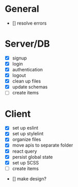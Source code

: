 # General 
- [] resolve errors

# Server/DB

- [x] signup
- [x] login
- [x] authentication
- [x] logout
- [x] clean up files
- [x] update schemas
- [ ] create items 

# Client

- [x] set up eslint
- [x] set up stylelint
- [x] organize files
- [x] move apis to separate folder
- [x] react query
- [x] persist global state
- [x] set up SCSS
- [ ] create items
- [] make design?
